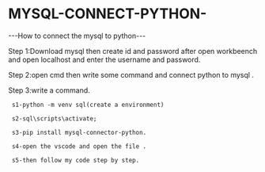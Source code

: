 # MYSQL-CONNECT-PYTHON-



---How to connect the mysql to python--- 

Step 1:Download mysql then create id and password after open workbeench and open localhost and enter the username and password.

Step 2:open cmd then write some command and connect python to mysql .

Step 3:write a command.

     s1-python -m venv sql(create a environment) 
     
     s2-sql\scripts\activate; 
     
     s3-pip install mysql-connector-python.
     
     s4-open the vscode and open the file .
     
     s5-then follow my code step by step.
